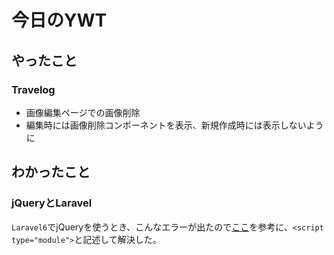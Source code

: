 # 今日のYWT

## やったこと

### Travelog

- 画像編集ページでの画像削除
- 編集時には画像削除コンポーネントを表示、新規作成時には表示しないように

## わかったこと

### jQueryとLaravel

`Laravel6`でjQueryを使うとき、こんなエラーが出たので[ここ](https://webru.info/laravel/jqueryisnotdefined/)を参考に、`<script type="module">`と記述して解決した。

